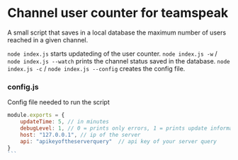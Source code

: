 # Channel user counter for teamspeak

A small script that saves in a local database the maximum number of users reached in a given channel.

`node index.js` starts updateding of the user counter. 
`node index.js -w` / `node index.js --watch` prints the channel status saved in the database.
`node index.js -c` / `node index.js --config` creates the config file.

### config.js
Config file needed to run the script

````javascript
module.exports = {
    updateTime: 5, // in minutes
    debugLevel: 1, // 0 = prints only errors, 1 = prints update informations, 2 = prints all
    host: "127.0.0.1", // ip of the server
    api: "apikeyoftheserverquery"  // api key of your server query
}
```